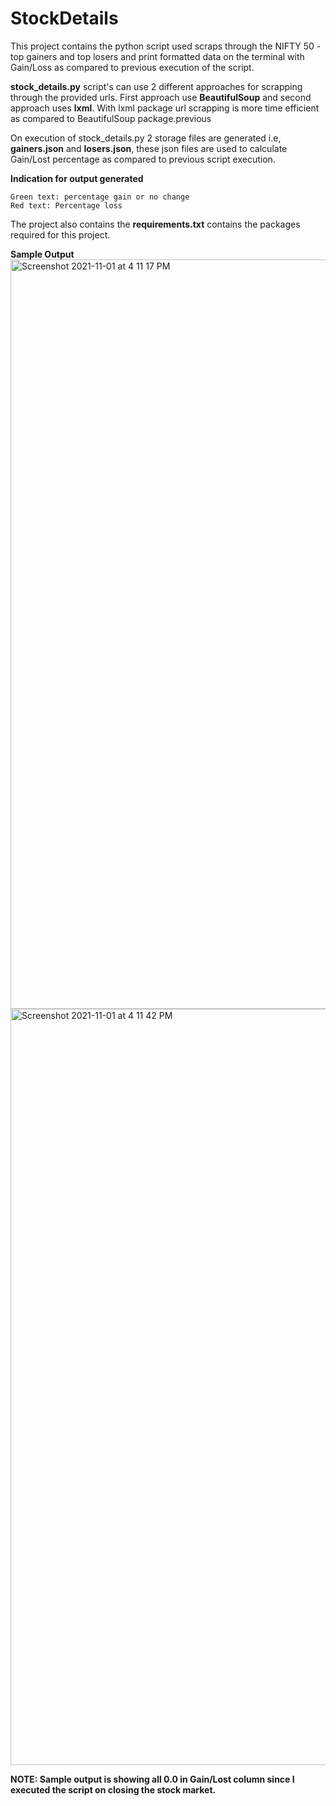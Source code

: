 # StockDetails
This project contains the python script used scraps through the NIFTY 50 - top gainers and top losers and print formatted data on the terminal with Gain/Loss as compared to previous execution of the script.

**stock_details.py** script's can use 2 different approaches for scrapping through the provided urls. First approach use **BeautifulSoup** and second approach uses **lxml**. With lxml package url scrapping is more time efficient as compared to BeautifulSoup package.previous 

On execution of stock_details.py 2 storage files are generated i.e, **gainers.json** and **losers.json**, these json files are used to calculate Gain/Lost percentage as compared to previous script execution. 

**Indication for output generated**
```
Green text: percentage gain or no change
Red text: Percentage loss
```

The project also contains the **requirements.txt** contains the packages required for this project.

**Sample Output**
<img width="1199" alt="Screenshot 2021-11-01 at 4 11 17 PM" src="https://user-images.githubusercontent.com/5197288/139659598-711af57c-1dea-4b35-b783-1e795d84b39d.png">
<img width="1210" alt="Screenshot 2021-11-01 at 4 11 42 PM" src="https://user-images.githubusercontent.com/5197288/139659659-ccd4f6de-5418-4d2f-b657-8d9859536e7a.png">

**NOTE: Sample output is showing all 0.0 in Gain/Lost column since I executed the script on closing the stock market.**

